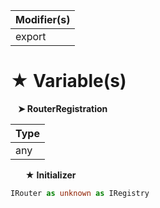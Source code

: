 | Modifier(s)                            |
|----------------------------------------|
| export |

# &#9733; Variable(s)

&nbsp;&nbsp; **&#10148; RouterRegistration**

| Type                        |
|-----------------------------|
| any |

&nbsp;&nbsp;&nbsp;&nbsp;&nbsp; **&#9733; Initializer**

```ts
IRouter as unknown as IRegistry
```